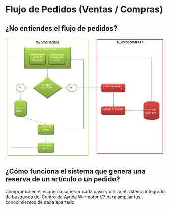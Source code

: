 # Flujo de Pedidos \(Ventas / Compras\)

## ¿No entiendes el flujo de pedidos?

![Sigue las l&#xED;neas y consulta en la b&#xFA;squeda el apartado donde tengas dudas](../../.gitbook/assets/image%20%284%29.png)

## ¿Cómo funciona el sistema que genera una reserva de un artículo o un pedido?

Comprueba en el esquema superior cada paso y utiliza el sistema integrado de búsqueda del Centro de Ayuda Winmotor V7 para ampliar tus conocimientos de cada apartado,



